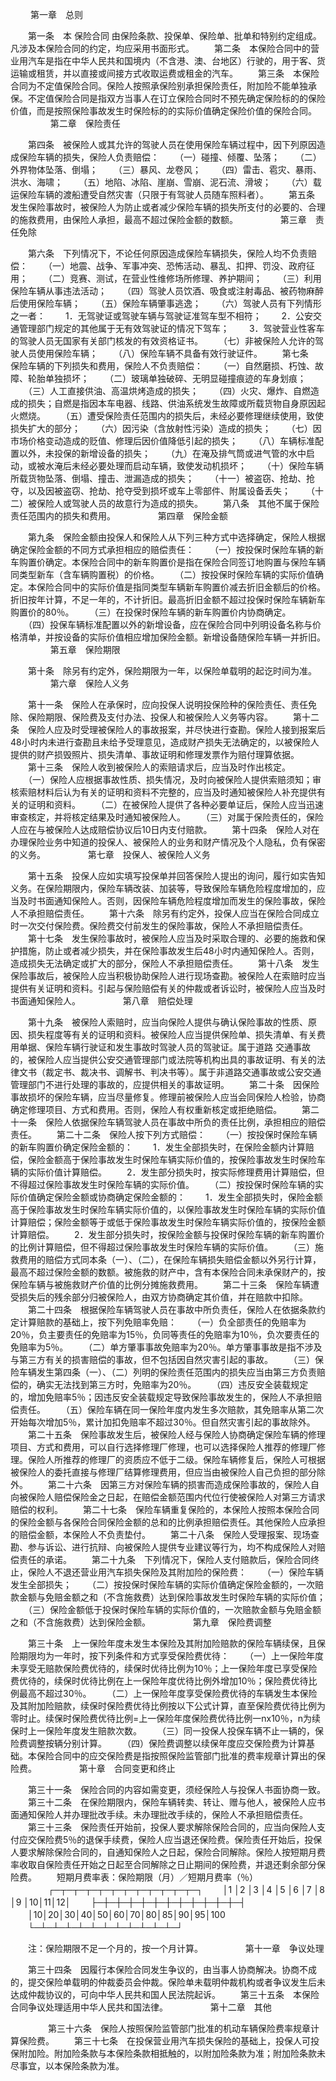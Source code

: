 
 


　　 
第一章　总则

　　第一条　本
保险合同
由保险条款、投保单、保险单、批单和特别约定组成。凡涉及本保险合同的约定，均应采用书面形式。 
　　第二条　本保险合同中的营业用汽车是指在中华人民共和国境内（不含港、澳、台地区）行驶的，用于客、货运输或租赁，并以直接或间接方式收取运费或租金的汽车。 
　　第三条　本保险合同为不定值保险合同。保险人按照承保险别承担保险责任，附加险不能单独承保。不定值保险合同是指双方当事人在订立保险合同时不预先确定保险标的的保险价值，而是按照保险事故发生时保险标的的实际价值确定保险价值的保险合同。
　　 
　　 
第二章　保险责任

　　第四条　被保险人或其允许的驾驶人员在使用保险车辆过程中，因下列原因造成保险车辆的损失，保险人负责赔偿：
　　（一）碰撞、倾覆、坠落；
　　（二）外界物体坠落、倒塌；
　　（三）暴风、龙卷风；
　　（四）雷击、雹灾、暴雨、洪水、海啸；
　　（五）地陷、冰陷、崖崩、雪崩、泥石流、滑坡；
　　（六）载运保险车辆的渡船遭受自然灾害（只限于有驾驶人员随车照料者）。 
　　第五条　发生保险事故时，被保险人为防止或者减少保险车辆的损失所支付的必要的、合理的施救费用，由保险人承担，最高不超过保险金额的数额。
　　 
　　 
第三章　责任免除

　　第六条　下列情况下，不论任何原因造成保险车辆损失，保险人均不负责赔偿：
　　（一）地震、战争、军事冲突、恐怖活动、暴乱、扣押、罚没、政府征用；
　　（二）竞赛、测试，在营业性维修场所修理、养护期间；
　　（三）利用保险车辆从事违法活动；
　　（四）驾驶人员饮酒、吸食或注射毒品、被药物麻醉后使用保险车辆；
　　（五）保险车辆肇事逃逸；
　　（六）驾驶人员有下列情形之一者：
　　1．无驾驶证或驾驶车辆与驾驶证准驾车型不相符；
　　2．公安交通管理部门规定的其他属于无有效驾驶证的情况下驾车；
　　3．驾驶营业性客车的驾驶人员无国家有关部门核发的有效资格证书。
　　（七）非被保险人允许的驾驶人员使用保险车辆；
　　（八）保险车辆不具备有效行驶证件。 
　　第七条　保险车辆的下列损失和费用，保险人不负责赔偿：
　　（一）自然磨损、朽蚀、故障、轮胎单独损坏；
　　（二）玻璃单独破碎、无明显碰撞痕迹的车身划痕；
　　（三）人工直接供油、高温烘烤造成的损失；
　　（四）火灾、爆炸、自燃造成的损失；自燃是指因本车电器、线路、供油系统发生故障或所载货物自身原因起火燃烧。
　　（五）遭受保险责任范围内的损失后，未经必要修理继续使用，致使损失扩大的部分；
　　（六）因污染（含放射性污染）造成的损失；
　　（七）因市场价格变动造成的贬值、修理后因价值降低引起的损失；
　　（八）车辆标准配置以外，未投保的新增设备的损失；
　　（九）在淹及排气筒或进气管的水中启动，或被水淹后未经必要处理而启动车辆，致使发动机损坏；
　　（十）保险车辆所载货物坠落、倒塌、撞击、泄漏造成的损失；
　　（十一）被盗窃、抢劫、抢夺，以及因被盗窃、抢劫、抢夺受到损坏或车上零部件、附属设备丢失；
　　（十二）被保险人或驾驶人员的故意行为造成的损失。 
　　第八条　其他不属于保险责任范围内的损失和费用。
　　 
　　 
第四章　保险金额

　　第九条　保险金额由投保人和保险人从下列三种方式中选择确定，保险人根据确定保险金额的不同方式承担相应的赔偿责任：
　　（一）按投保时保险车辆的新车购置价确定。本保险合同中的新车购置价是指在保险合同签订地购置与保险车辆同类型新车（含车辆购置税）的价格。
　　（二）按投保时保险车辆的实际价值确定。本保险合同中的实际价值是指同类型车辆新车购置价减去折旧金额后的价格。折旧按年计算，不足一年的，不计折旧。最高折旧金额不超过投保时保险车辆新车购置价的80％。
　　（三）在投保时保险车辆的新车购置价内协商确定。
　　（四）投保车辆标准配置以外的新增设备，应在保险合同中列明设备名称与价格清单，并按设备的实际价值相应增加保险金额。新增设备随保险车辆一并折旧。
　　 
　　 
第五章　保险期限

　　第十条　除另有约定外，保险期限为一年，以保险单载明的起讫时间为准。
　　 
　　 
第六章　保险人义务

　　第十一条　保险人在承保时，应向投保人说明投保险种的保险责任、责任免除、保险期限、保险费及支付办法、投保人和被保险人义务等内容。 
　　第十二条　保险人应及时受理被保险人的事故报案，并尽快进行查勘。保险人接到报案后48小时内未进行查勘且未给予受理意见，造成财产损失无法确定的，以被保险人提供的财产损毁照片、损失清单、事故证明和修理发票作为赔付理算依据。 
　　第十三条　保险人收到被保险人的索赔请求后，应当及时作出核定。
　　（一）保险人应根据事故性质、损失情况，及时向被保险人提供索赔须知；审核索赔材料后认为有关的证明和资料不完整的，应当及时通知被保险人补充提供有关的证明和资料。
　　（二）在被保险人提供了各种必要单证后，保险人应当迅速审查核定，并将核定结果及时通知被保险人。
　　（三）对属于保险责任的，保险人应在与被保险人达成赔偿协议后10日内支付赔款。 
　　第十四条　保险人对在办理保险业务中知道的投保人、被保险人的业务和财产情况及个人隐私，负有保密的义务。
　　 
　　 
第七章　投保人、被保险人义务

　　第十五条　投保人应如实填写投保单并回答保险人提出的询问，履行如实告知义务。在保险期限内，保险车辆改装、加装等，导致保险车辆危险程度增加的，应当及时书面通知保险人。否则，因保险车辆危险程度增加而发生的保险事故，保险人不承担赔偿责任。 
　　第十六条　除另有约定外，投保人应当在保险合同成立时一次交付保险费。保险费交付前发生的保险事故，保险人不承担赔偿责任。 
　　第十七条　发生保险事故时，被保险人应当及时采取合理的、必要的施救和保护措施，防止或者减少损失，并在保险事故发生后48小时内通知保险人。否则，造成损失无法确定或扩大的部分，保险人不承担赔偿责任。 
　　第十八条　发生保险事故后，被保险人应当积极协助保险人进行现场查勘。被保险人在索赔时应当提供有关证明和资料。引起与保险赔偿有关的仲裁或者诉讼时，被保险人应当及时书面通知保险人。
　　 
　　 
第八章　赔偿处理

　　第十九条　被保险人索赔时，应当向保险人提供与确认保险事故的性质、原因、损失程度等有关的证明和资料。被保险人应当提供保险单、损失清单、有关费用单据、保险车辆行驶证和发生事故时驾驶人员的驾驶证。属于道路
交通事故
的，被保险人应当提供公安交通管理部门或法院等机构出具的事故证明、有关的法律文书（裁定书、裁决书、调解书、判决书等）。属于非道路交通事故或公安交通管理部门不进行处理的事故的，应提供相关的事故证明。 
　　第二十条　因保险事故损坏的保险车辆，应当尽量修复。修理前被保险人应当会同保险人检验，协商确定修理项目、方式和费用。否则，保险人有权重新核定或拒绝赔偿。 
　　第二十一条　保险人依据保险车辆驾驶人员在事故中所负的责任比例，承担相应的赔偿责任。 
　　第二十二条　保险人按下列方式赔偿：
　　（一）按投保时保险车辆的新车购置价确定保险金额的：
　　1．发生全部损失时，在保险金额内计算赔偿，保险金额高于保险事故发生时保险车辆实际价值的，按保险事故发生时保险车辆的实际价值计算赔偿。
　　2．发生部分损失时，按实际修理费用计算赔偿，但不得超过保险事故发生时保险车辆的实际价值。
　　（二）按投保时保险车辆的实际价值确定保险金额或协商确定保险金额的：
　　1．发生全部损失时，保险金额高于保险事故发生时保险车辆实际价值的，以保险事故发生时保险车辆的实际价值计算赔偿；保险金额等于或低于保险事故发生时保险车辆实际价值的，按保险金额计算赔偿。
　　2．发生部分损失时，按保险金额与投保时保险车辆的新车购置价的比例计算赔偿，但不得超过保险事故发生时保险车辆的实际价值。
　　（三）施救费用的赔偿方式同本条（一）、（二），在保险车辆损失赔偿金额以外另行计算，最高不超过保险金额的数额。被施救的财产中，含有本保险合同未承保财产的，按保险车辆与被施救财产价值的比例分摊施救费用。 
　　第二十三条　保险车辆遭受损失后的残余部分归被保险人，由双方协商确定其价值，并在赔款中扣除。 
　　第二十四条　根据保险车辆驾驶人员在事故中所负责任，保险人在依据条款约定计算赔款的基础上，按下列免赔率免赔：
　　（一）负全部责任的免赔率为20％，负主要责任的免赔率为15％，负同等责任的免赔率为10％，负次要责任的免赔率为5％。
　　（二）单方肇事事故免赔率为20％。单方肇事事故是指不涉及与第三方有关的损害赔偿的事故，但不包括因自然灾害引起的事故。
　　（三）保险车辆发生第四条（一）、（二）列明的保险责任范围内的损失应当由第三方负责赔偿的，确实无法找到第三方时，免赔率为20％。
　　（四）违反安全装载规定的，增加免赔率5％；因违反安全装载规定导致保险事故发生的，保险人不承担赔偿责任。
　　（五）保险车辆在同一保险年度内发生多次赔款，其免赔率从第二次开始每次增加5％，累计加扣免赔率不超过30％。但自然灾害引起的事故除外。 
　　第二十五条　保险事故发生后，被保险人经与保险人协商确定保险车辆的修理项目、方式和费用，可以自行选择修理厂修理，也可以选择保险人推荐的修理厂修理。保险人所推荐的修理厂的资质应不低于二级。保险车辆修复后，保险人可根据被保险人的委托直接与修理厂结算修理费用，但应当由被保险人自己负担的部分除外。 
　　第二十六条　因第三方对保险车辆的损害而造成保险事故的，保险人自向被保险人赔偿保险金之日起，在赔偿金额范围内代位行使被保险人对第三方请求赔偿的权利。 
　　第二十七条　保险车辆重复保险的，本保险人按照本保险合同的保险金额与各保险合同保险金额的总和的比例承担赔偿责任。其他保险人应承担的赔偿金额，本保险人不负责垫付。 
　　第二十八条　保险人受理报案、现场查勘、参与诉讼、进行抗辩、向被保险人提供专业建议等行为，均不构成保险人对赔偿责任的承诺。 
　　第二十九条　下列情况下，保险人支付赔款后，保险合同终止，保险人不退还营业用汽车损失保险及其附加险的保险费：
　　（一）保险车辆发生全部损失；
　　（二）按投保时保险车辆的实际价值确定保险金额的，一次赔款金额与免赔金额之和（不含施救费）达到保险事故发生时保险车辆的实际价值；
　　（三）保险金额低于投保时保险车辆的实际价值的，一次赔款金额与免赔金额之和（不含施救费）达到保险金额。
　　 
　　 
第九章　保险费调整

　　第三十条　上一保险年度未发生本保险及其附加险赔款的保险车辆续保，且保险期限均为一年时，按下列条件和方式享受保险费优待：
　　（一）上一保险年度未享受无赔款保险费优待的，续保时优待比例为10％；上一保险年度已享受保险费优待的，续保时优待比例在上一保险年度优待比例外增加10％；保险费优待比例最高不超过30％。
　　（二）上一保险年度享受保险费优待的车辆发生本保险及其附加险赔款，续保时保险费优待比例按以下公式计算，直至保险费优待比例为零时止。续保时保险费优待比例=上一保险年度保险费优待比例一nx10％，n为续保时上一保险年度发生赔款次数。
　　（三）同一投保人投保车辆不止一辆的，保险费调整按辆分别计算。
　　（四）保险费调整以续保年度应交保险费为计算基础。本保险合同中的应交保险费是指按照保险监管部门批准的费率规章计算出的保险费。
　　 
　　 
第十章　合同变更和终止

　　第三十一条　保险合同的内容如需变更，须经保险人与投保人书面协商一致。 
　　第三十二条　在保险期限内，保险车辆转卖、转让、赠与他人，被保险人应书面通知保险人并办理批改手续。未办理批改手续的，保险人不承担赔偿责任。 
　　第三十三条　保险责任开始前，投保人要求解除保险合同的，应当向保险人支付应交保险费5％的退保手续费，保险人应当退还保险费。保险责任开始后，投保人要求解除保险合同的，自通知保险人之日起，保险合同解除。保险人按短期月费率收取自保险责任开始之日起至合同解除之日止期间的保险费，并退还剩余部分保险费。
　　短期月费率表：保险期限（月）／短期月费率（％）
　　
　　┌─┬─┬─┬─┬─┬─┬─┬─┬─┬─┬─┬─┐
　　│1 │2 │3 │4 │5 │6 │7 │8 │9 │10│11│12│
　　├─┼─┼─┼─┼─┼─┼─┼─┼─┼─┼─┼─┤
　　│10│20│30│40│50│60│70│80│85│90│95│100
　　└─┴─┴─┴─┴─┴─┴─┴─┴─┴─┴─┴─┘
　　

　　注：保险期限不足一个月的，按一个月计算。
　　 
　　 
第十一章　争议处理

　　第三十四条　因履行本保险合同发生争议的，由当事人协商解决。协商不成的，提交保险单载明的仲裁委员会仲裁。保险单未载明仲裁机构或者争议发生后未达成仲裁协议的，可向中华人民共和国人民法院起诉。 
　　第三十五条　本保险合同争议处理适用中华人民共和国法律。
　　 
　　 
第十二章　其他

　　 
　　第三十六条　保险人按照保险监管部门批准的机动车辆保险费率规章计算保险费。 
　　第三十七条　在投保营业用汽车损失保险的基础上，投保人可投保附加险。附加险条款与本保险条款相抵触的，以附加险条款为准；附加险条款未尽事宜，以本保险条款为准。
 


 

 
 
 
 
 
  


  
 

  


  


  
 
 
 
 

